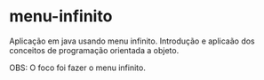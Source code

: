 # menu-infinito
Aplicação em java usando menu infinito. Introdução e aplicaão dos conceitos de programação orientada a objeto.

OBS: O foco foi fazer o menu infinito.


